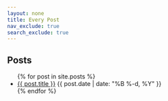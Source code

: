 ```yaml
---
layout: none
title: Every Post
nav_exclude: true
search_exclude: true
---
```


<div id="full">
<h2>Posts</h2>
<ul class="posts" id="full">
    {% for post in site.posts %}
        <li class="posts">
            <a href="{{ post.url }}/field?class=main-content-wrap#inline-{{ post.ref }}" target=htmz>{{ post.title }}</a>
            <time class="publish-date" datetime="{{ post.date | date: '%F' }}">{{ post.date | date: "%B %-d, %Y" }}</time>
            <div id="inline-{{ post.ref }}"></div>
        </li>
    {% endfor %}
</ul>
</div>